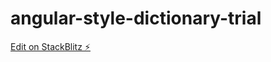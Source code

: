 # angular-style-dictionary-trial

[Edit on StackBlitz ⚡️](https://stackblitz.com/edit/angular-ivy-tr5mpb)